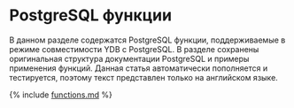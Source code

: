 # PostgreSQL функции

В данном разделе содержатся PostgreSQL функции, поддерживаемые в режиме совместимости YDB с PostgreSQL. В разделе сохранены оригинальная структура документации PostgreSQL и примеры применения функций. Данная статья автоматически пополняется и тестируется, поэтому текст представлен только на английском языке.

{% include [functions.md](../../../_includes/postgresql/functions.md) %}